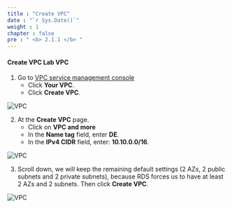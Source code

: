 ```yaml
---
title : "Create VPC"
date : "`r Sys.Date()`"
weight : 1
chapter : false
pre : " <b> 2.1.1 </b> "
---
```



#### Create VPC **Lab VPC**
1. Go to [VPC service management console](https://console.aws.amazon.com/vpc/home)
   + Click **Your VPC**.
   + Click **Create VPC**.

![VPC](../images/2.prerequisite/01-createvpc.png)

2. At the **Create VPC** page.
   + Click on **VPC and more**
   + In the **Name tag** field, enter **DE**.
   + In the **IPv4 CIDR** field, enter: **10.10.0.0/16**.

![VPC](../images/2.prerequisite/02-set_VPC_name.png)

3. Scroll down, we will keep the remaining default settings (2 AZs, 2 public subnets and 2 private subnets), because RDS forces us to have at least 2 AZs and 2 subnets. Then click **Create VPC**.

![VPC](../images/2.prerequisite/03-set_num_AZs.png)